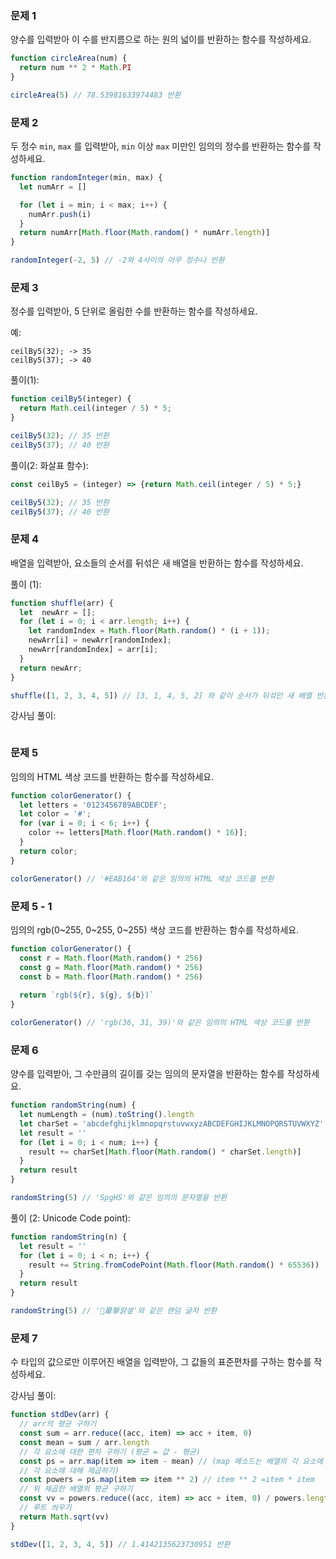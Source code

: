 ### 문제 1

양수를 입력받아 이 수를 반지름으로 하는 원의 넓이를 반환하는 함수를 작성하세요.

```js
function circleArea(num) {
  return num ** 2 * Math.PI
}

circleArea(5) // 78.53981633974483 반환
```

### 문제 2

두 정수 `min`, `max` 를 입력받아, `min` 이상 `max` 미만인 임의의 정수를 반환하는 함수를 작성하세요.

```js
function randomInteger(min, max) {
  let numArr = []

  for (let i = min; i < max; i++) {
    numArr.push(i)
  }
  return numArr[Math.floor(Math.random() * numArr.length)]
} 

randomInteger(-2, 5) // -2와 4사이의 아무 정수나 반환
```

### 문제 3

정수를 입력받아, 5 단위로 올림한 수를 반환하는 함수를 작성하세요.

예:
```
ceilBy5(32); -> 35
ceilBy5(37); -> 40
```

풀이(1):
```js
function ceilBy5(integer) {
  return Math.ceil(integer / 5) * 5;
}

ceilBy5(32); // 35 반환
ceilBy5(37); // 40 반환
```

풀이(2: 화살표 함수):
```js
const ceilBy5 = (integer) => {return Math.ceil(integer / 5) * 5;}

ceilBy5(32); // 35 반환
ceilBy5(37); // 40 반환
```

### 문제 4

배열을 입력받아, 요소들의 순서를 뒤섞은 새 배열을 반환하는 함수를 작성하세요.

풀이 (1):
```js
function shuffle(arr) {
  let  newArr = [];
  for (let i = 0; i < arr.length; i++) {    
    let randomIndex = Math.floor(Math.random() * (i + 1));
    newArr[i] = newArr[randomIndex];
    newArr[randomIndex] = arr[i];
  }
  return newArr;
}  

shuffle([1, 2, 3, 4, 5]) // [3, 1, 4, 5, 2] 와 같이 순서가 뒤섞인 새 배열 반환
```
강사님 풀이:
```js

```

### 문제 5

임의의 HTML 색상 코드를 반환하는 함수를 작성하세요.

```js
function colorGenerator() {
  let letters = '0123456789ABCDEF';
  let color = '#';
  for (var i = 0; i < 6; i++) {
    color += letters[Math.floor(Math.random() * 16)];
  }
  return color;
}

colorGenerator() // '#EAB164'와 같은 임의의 HTML 색상 코드를 반환 
```

### 문제 5 - 1
임의의 rgb(0~255, 0~255, 0~255) 색상 코드를 반환하는 함수를 작성하세요.

```js
function colorGenerator() {
  const r = Math.floor(Math.random() * 256)
  const g = Math.floor(Math.random() * 256)
  const b = Math.floor(Math.random() * 256)
  
  return `rgb(${r}, ${g}, ${b})`
}

colorGenerator() // 'rgb(36, 31, 39)'와 같은 임의의 HTML 색상 코드를 반환 
```

### 문제 6

양수를 입력받아, 그 수만큼의 길이를 갖는 임의의 문자열을 반환하는 함수를 작성하세요.

```js
function randomString(num) {
  let numLength = (num).toString().length
  let charSet = 'abcdefghijklmnopqrstuvwxyzABCDEFGHIJKLMNOPQRSTUVWXYZ'
  let result = ''
  for (let i = 0; i < num; i++) {
    result += charSet[Math.floor(Math.random() * charSet.length)]
  }
  return result
}

randomString(5) // 'SpgHS'와 같은 임의의 문자열을 반환
```

풀이 (2: Unicode Code point):
```js
function randomString(n) {
  let result = ''
  for (let i = 0; i < n; i++) {
    result += String.fromCodePoint(Math.floor(Math.random() * 65536))
  }
  return result
}

randomString(5) // '暈搫얅샢'와 같은 랜덤 글자 반환
```

### 문제 7

수 타입의 값으로만 이루어진 배열을 입력받아, 그 값들의 표준편차를 구하는 함수를 작성하세요.

강사님 풀이:
```js
function stdDev(arr) {
  // arr의 평균 구하기
  const sum = arr.reduce((acc, item) => acc + item, 0)
  const mean = sum / arr.length
  // 각 요소에 대한 편차 구하기 (평균 = 값 - 평균)
  const ps = arr.map(item => item - mean) // (map 메소드는 배열의 각 요소에 함수를 적용해서, 그 반환값을 요소로 갖는 새로운 배열을 만듦
  // 각 요소에 대해 제곱하기)
  const powers = ps.map(item => item ** 2) // item ** 2 =item * item
  // 위 제곱한 배열의 평균 구하기
  const vv = powers.reduce((acc, item) => acc + item, 0) / powers.length
  // 루트 씌우기
  return Math.sqrt(vv)
}

stdDev([1, 2, 3, 4, 5]) // 1.4142135623730951 반환  
```
